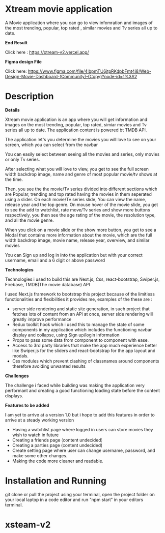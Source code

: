# Xtream movie application

A Movie application where you can go to view infomration and images of the most trending, popular, top rated , similar movies and Tv series all up to date.

**End Result**

Click here : https://xtream-v2.vercel.app/

**Figma design File**

Click here: https://www.figma.com/file/4IbpmTU6jtpRKdpbFmt4i8/Web-Design-Movie-Dashboard-(Community)-(Copy)?node-id=1%3A2

# Description

**Details**

Xtream movie application is an app where you will get information and images on the most trending, popular, top rated, simiar movies and Tv series all up to date. The application content is powered bt TMDB API.

The application let's you determine the movies you will love to see on your screen, which you can select from the navbar

You can easily select between seeing all the movies and series, only movies or only Tv series. 

After selecting what you will love to view, you get to see the full screen width backdrop image, name and genre of most popular movie/tv shows at the time.


Then, you see the the movie/Tv series divided into different sections which are Popular, trending and top rated having the movies in them seperated using a slider. On each movie/Tv series slide, You can view the name, release year and the top genre. On mouse hover of the movie slide, you get to see the add to watchlist, rate move/Tv series and show more buttons respectively, you then see the age rating of the movie, the resolution type, and all the movie genre. 



When you click on a movie slide or the show more button, you get to see a Modal that contains more information about the movie, which are the full width backdrop image, movie name, release year, overview, and similar movies



You can Sign up and log in into the application but with your correct username, email and a 6 digit or above password



**Technologies**

Technologies i used to build this are  Next.js, Css, react-bootstrap, Swiper.js, Firebase, TMDB(The movie database) API

I used Next.js framework to bootstrap this project because of the limitless functionalities and flexibilities it provides me, examples of the these are : 

- server side rendering and static site generation, in such project that fetches lots of content from an APi at once, server side rendering will greatly improve performance
- Redux toolkit hook which i used this to manage the state of some components in my application which includes the functioning navbar display and collapse, using Sign up/login information
- Props to pass some data from component to component with ease.
- Access to 3rd party libraries that make the app much experience better like Swiper.js for the sliders and react-bootstrap for the app layout and modals.
- Css modules which prevent clashing of classnames around components therefore avoiding unwanted results

**Challenges**

The challenge i faced while building was making the application very performant and creating a good functioning loading state before the content displays.

**Features to be added**

I am yet to arrive at a version 1.0 but i hope to add this features in order to arrive at a steady working version

- Having a watchlist page where logged in users can store movies they wish to watch in future
- Creating a friends page (content undecided)
- Creating a parties page (content undecided)
- Create setting page where user can change username, password, and make some other changes.
- Making the code more cleaner and readable.

# Installation and Running

git clone or pull the project using your terminal, open the project folder on your local laptop in a code editor and run "npm start" in your editors terminal.


# xsteam-v2
